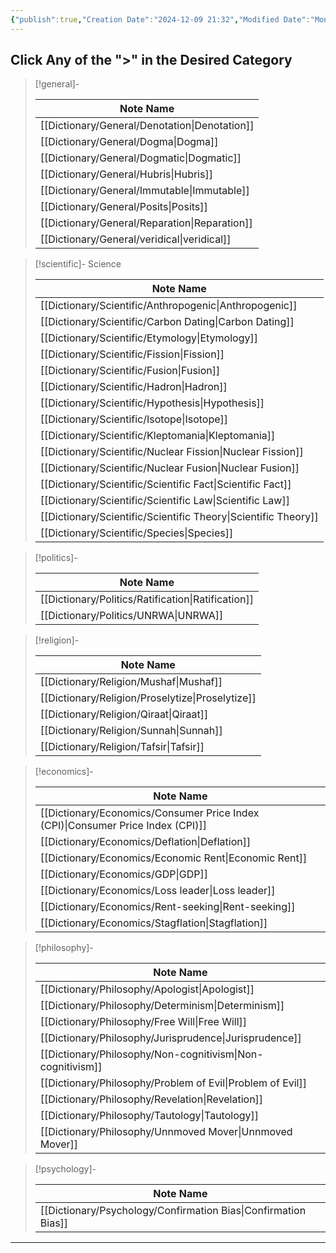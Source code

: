 ```yaml
---
{"publish":true,"Creation Date":"2024-12-09 21:32","Modified Date":"Monday 9th December 2024 21:32:44","cssclasses":["cards","table-max","cards-1-1","table-wide","cards-cols-3"],"PassFrontmatter":true}
---
```


## Click Any of the ">" in the Desired Category

> [!general]-
>
>  | Note Name                                        |
> | ------------------------------------------------ |
> | [[Dictionary/General/Denotation\|Denotation]] |
> | [[Dictionary/General/Dogma\|Dogma]]           |
> | [[Dictionary/General/Dogmatic\|Dogmatic]]     |
> | [[Dictionary/General/Hubris\|Hubris]]         |
> | [[Dictionary/General/Immutable\|Immutable]]   |
> | [[Dictionary/General/Posits\|Posits]]         |
> | [[Dictionary/General/Reparation\|Reparation]] |
> | [[Dictionary/General/veridical\|veridical]]   |
> 

> [!scientific]- Science
>
>  | Note Name                                                         |
> | ----------------------------------------------------------------- |
> | [[Dictionary/Scientific/Anthropogenic\|Anthropogenic]]         |
> | [[Dictionary/Scientific/Carbon Dating\|Carbon Dating]]         |
> | [[Dictionary/Scientific/Etymology\|Etymology]]                 |
> | [[Dictionary/Scientific/Fission\|Fission]]                     |
> | [[Dictionary/Scientific/Fusion\|Fusion]]                       |
> | [[Dictionary/Scientific/Hadron\|Hadron]]                       |
> | [[Dictionary/Scientific/Hypothesis\|Hypothesis]]               |
> | [[Dictionary/Scientific/Isotope\|Isotope]]                     |
> | [[Dictionary/Scientific/Kleptomania\|Kleptomania]]             |
> | [[Dictionary/Scientific/Nuclear Fission\|Nuclear Fission]]     |
> | [[Dictionary/Scientific/Nuclear Fusion\|Nuclear Fusion]]       |
> | [[Dictionary/Scientific/Scientific Fact\|Scientific Fact]]     |
> | [[Dictionary/Scientific/Scientific Law\|Scientific Law]]       |
> | [[Dictionary/Scientific/Scientific Theory\|Scientific Theory]] |
> | [[Dictionary/Scientific/Species\|Species]]                     |
> 

> [!politics]-
>
>  | Note Name                                             |
> | ----------------------------------------------------- |
> | [[Dictionary/Politics/Ratification\|Ratification]] |
> | [[Dictionary/Politics/UNRWA\|UNRWA]]               |
> 

> [!religion]-
>
>  | Note Name                                           |
> | --------------------------------------------------- |
> | [[Dictionary/Religion/Mushaf\|Mushaf]]           |
> | [[Dictionary/Religion/Proselytize\|Proselytize]] |
> | [[Dictionary/Religion/Qiraat\|Qiraat]]           |
> | [[Dictionary/Religion/Sunnah\|Sunnah]]           |
> | [[Dictionary/Religion/Tafsir\|Tafsir]]           |
> 

> [!economics]-
>
>  | Note Name                                                                          |
> | ---------------------------------------------------------------------------------- |
> | [[Dictionary/Economics/Consumer Price Index (CPI)\|Consumer Price Index (CPI)]] |
> | [[Dictionary/Economics/Deflation\|Deflation]]                                   |
> | [[Dictionary/Economics/Economic Rent\|Economic Rent]]                           |
> | [[Dictionary/Economics/GDP\|GDP]]                                               |
> | [[Dictionary/Economics/Loss leader\|Loss leader]]                               |
> | [[Dictionary/Economics/Rent-seeking\|Rent-seeking]]                             |
> | [[Dictionary/Economics/Stagflation\|Stagflation]]                               |
> 

> [!philosophy]-
>
>  | Note Name                                                     |
> | ------------------------------------------------------------- |
> | [[Dictionary/Philosophy/Apologist\|Apologist]]             |
> | [[Dictionary/Philosophy/Determinism\|Determinism]]         |
> | [[Dictionary/Philosophy/Free Will\|Free Will]]             |
> | [[Dictionary/Philosophy/Jurisprudence\|Jurisprudence]]     |
> | [[Dictionary/Philosophy/Non-cognitivism\|Non-cognitivism]] |
> | [[Dictionary/Philosophy/Problem of Evil\|Problem of Evil]] |
> | [[Dictionary/Philosophy/Revelation\|Revelation]]           |
> | [[Dictionary/Philosophy/Tautology\|Tautology]]             |
> | [[Dictionary/Philosophy/Unnmoved Mover\|Unnmoved Mover]]   |
> 

> [!psychology]-
>
>  | Note Name                                                         |
> | ----------------------------------------------------------------- |
> | [[Dictionary/Psychology/Confirmation Bias\|Confirmation Bias]] |
> 
---
